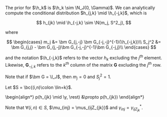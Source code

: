 The prior for $\h_k$ is $\h_k \sim \N_J(0, \Gamma)$.
We can analytically compute the conditional distribution 
$h_{j,k} \mid \h_{-j,k}$, which is 

$$
h_{jk}  \mid \h_{-j,k} \sim \N(m_j, S^2_j),
$$

where

$$
\begin{cases}
m_j &= \bm G_{j,-j} \bm G_{-j,-j}^{-1}(\h_{-j,k})\\
S_j^2 &= \bm G_{j,j} - \bm G_{j,-j}\bm G_{-j,-j}^{-1}\bm G_{-j,j}\\
\end{cases}
$$

and the notation $\h_{-j,k}$ refers to the vector $h_k$ excluding the 
$j^{th}$ element. Likewise, $\bm G_{-j,k}$ refers to the $k^{th}$ column 
of the matrix $\bm G$ excluding the $j^{th}$ row.

Note that if $\bm G = \I_J$, then $m_j=0$ and $S_j^2 = 1$.

Let $S = \bc{(i,n)\colon \lin=k}$.

\begin{align*}
p(h_{jk} \mid \y, \rest)  &\propto p(h_{jk})
\end{align*}

Note that $\forall (i,n) \in S$, $\mu_{inj} = \mus_{ijZ_{jk}}$ and 
$\gamma_{inj} = \gamma^*_{ijZ_{jk}}$.
